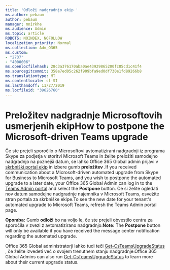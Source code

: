 ```yaml
---
title: 'Odloži nadgradnjo ekip '
ms.author: pebaum
author: pebaum
manager: mnirkhe
ms.audience: Admin
ms.topic: article
ROBOTS: NOINDEX, NOFOLLOW
localization_priority: Normal
ms.collection: Adm_O365
ms.custom:
- "2737"
- "4000006"
ms.openlocfilehash: 28c3a376170aba0ae43929865200fc85cd1c41f4
ms.sourcegitcommit: 358e7ed05c262f909bfa9ed0df730e1fd89266b8
ms.translationtype: MT
ms.contentlocale: sl-SI
ms.lasthandoff: 11/27/2019
ms.locfileid: "39626760"
---
```

# <a name="how-to-postpone-the-microsoft-driven-teams-upgrade"></a><span data-ttu-id="7cf9c-102">Preložitev nadgradnje Microsoftovih usmerjenih ekip</span><span class="sxs-lookup"><span data-stu-id="7cf9c-102">How to postpone the Microsoft-driven Teams upgrade</span></span>

<span data-ttu-id="7cf9c-103">Če ste prejeli sporočilo o Microsoftovi avtomatizirani nadgradnji iz programa Skype za podjetja v storitvi Microsoft Teams in želite preložiti samodejno nadgradnjo na poznejši datum, se lahko Office 365 Global admin prijavi v [skrbniški portal ekip](https://admin.teams.microsoft.com/dashboard) in izbere gumb **preložitev** .</span><span class="sxs-lookup"><span data-stu-id="7cf9c-103">If you received communication about a Microsoft-driven automated upgrade from Skype for Business to Microsoft Teams, and you wish to postpone the automated upgrade to a later date, your Office 365 Global Admin can log in to the [Teams Admin portal](https://admin.teams.microsoft.com/dashboard) and select the **Postpone** button.</span></span> <span data-ttu-id="7cf9c-104">Če si želite ogledati nov datum samodejne nadgradnje najemnika v Microsoft Teams, osvežite stran portala za skrbniške ekipe.</span><span class="sxs-lookup"><span data-stu-id="7cf9c-104">To see the new date for your tenant's automated upgrade to Microsoft Teams, refresh the Teams Admin portal page.</span></span>

<span data-ttu-id="7cf9c-105">**Opomba:** Gumb **odloži** bo na voljo le, če ste prejeli obvestilo centra za sporočila v zvezi z avtomatizirano nadgradnjo.</span><span class="sxs-lookup"><span data-stu-id="7cf9c-105">**Note:** The **Postpone** button will only be available if you have received the message center notification regarding the automated upgrade.</span></span> 

<span data-ttu-id="7cf9c-106">Office 365 Global administratorji lahko tudi teči [Get-CsTeamsUpgradeStatus](https://docs.microsoft.com/powershell/module/skype/get-csteamsupgradestatus?view=skype-ps) , če želite izvedeti več o svojem trenutnem stanju nadgradnje.</span><span class="sxs-lookup"><span data-stu-id="7cf9c-106">Office 365 Global Admins can also run [Get-CsTeamsUpgradeStatus](https://docs.microsoft.com/powershell/module/skype/get-csteamsupgradestatus?view=skype-ps) to learn more about their current upgrade status.</span></span> 